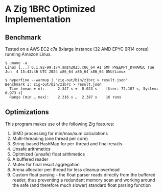 # A Zig 1BRC Optimized Implementation

## Benchmark
Tested on a AWS EC2 c7a.8xlarge instance (32 AMD EPYC 9R14 cores) running Amazon Linux.

```
$ uname -a
Linux [...] 6.1.92-99.174.amzn2023.x86_64 #1 SMP PREEMPT_DYNAMIC Tue Jun  4 15:43:46 UTC 2024 x86_64 x86_64 x86_64 GNU/Linux

$ hyperfine --warmup 1 "zig-out/bin/z1brc > result.json"
Benchmark 1: zig-out/bin/z1brc > result.json
  Time (mean ± σ):      2.347 s ±  0.023 s    [User: 72.107 s, System: 0.973 s]
  Range (min … max):    2.316 s …  2.387 s    10 runs

```

## Optimizations
This program makes use of the following Zig features:

1. SIMD processing for min/max/sum calculations
1. Multi-threading (one thread per core)
1. String-based HashMap for per-thread and final results
1. Unsafe arithmetics
1. Opitmized (unsafe) float arithmetics
1. A buffered reader
1. Mutex for final result aggregation
1. Arena allocator per-thread for less cleanup overhead
1. Custom float parsing - the float parser reads directly from the buffered reader, thus preventing a redundant memory scan and working around the safe (and therefore much slower) standard float parsing function
